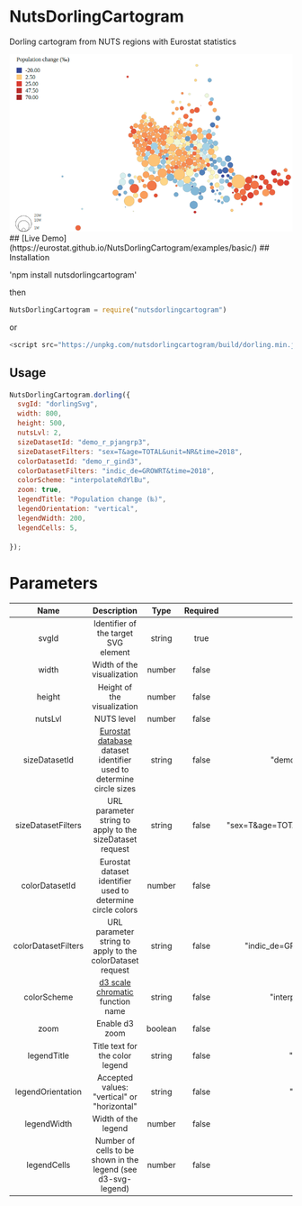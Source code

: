 # NutsDorlingCartogram
Dorling cartogram from NUTS regions with Eurostat statistics

<div>
<img src="assets/images/preview.png" alt="preview"/>
<div>
## [Live Demo](https://eurostat.github.io/NutsDorlingCartogram/examples/basic/)
## Installation

'npm install nutsdorlingcartogram'

then 
```javascript
NutsDorlingCartogram = require("nutsdorlingcartogram")
```

or

```javascript
<script src="https://unpkg.com/nutsdorlingcartogram/build/dorling.min.js"></script>
```

## Usage

```javascript
NutsDorlingCartogram.dorling({
  svgId: "dorlingSvg",
  width: 800,
  height: 500,
  nutsLvl: 2,
  sizeDatasetId: "demo_r_pjangrp3",
  sizeDatasetFilters: "sex=T&age=TOTAL&unit=NR&time=2018",
  colorDatasetId: "demo_r_gind3",
  colorDatasetFilters: "indic_de=GROWRT&time=2018",
  colorScheme: "interpolateRdYlBu",
  zoom: true,
  legendTitle: "Population change (‰)",
  legendOrientation: "vertical",
  legendWidth: 200,
  legendCells: 5,

});
```

# Parameters

Name | Description | Type | Required | Default
:-------------: | :-------------: | :-------------: | :-------------: | :-------------:
svgId | Identifier of the target SVG element | string | true | null
width | Width of the visualization | number | false | 900
height | Height of the visualization | number | false | 500
nutsLvl | NUTS level | number | false | 2
sizeDatasetId | [Eurostat database](https://ec.europa.eu/eurostat/data/database) dataset identifier used to determine circle sizes  | string | false | "demo_r_pjangrp3"
sizeDatasetFilters | URL parameter string to apply to the sizeDataset request  | string | false | "sex=T&age=TOTAL&unit=NR&time=2018"
colorDatasetId | Eurostat dataset identifier used to determine circle colors | number | false | 200
colorDatasetFilters | URL parameter string to apply to the colorDataset request  | string | false | "indic_de=GROWRT&time=2018"
colorScheme | [d3 scale chromatic](https://github.com/d3/d3-scale-chromatic) function name | string | false | "interpolateRdYlBu"
zoom | Enable d3 zoom | boolean | false | true
legendTitle | Title text for the color legend | string | false | "Legend"
legendOrientation | Accepted values: "vertical" or "horizontal" | string | false | "vertical"
legendWidth | Width of the legend | number | false | 200
legendCells | Number of cells to be shown in the legend (see d3-svg-legend) | number | false | 5


